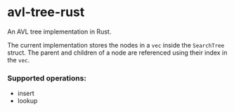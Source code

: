 # avl-tree-rust
An AVL tree implementation in Rust.

The current implementation stores the nodes in a `vec` inside the
`SearchTree` struct. The parent and children of a node are referenced
using their index in the `vec`.

### Supported operations:
* insert
* lookup
